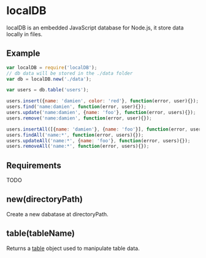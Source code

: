 localDB
======================

localDB is an embedded JavaScript database for Node.js, it store data locally in files.

## Example

```javascript
var localDB = require('localDB');
// db data will be stored in the ./data folder
var db = localDB.new('./data');

var users = db.table('users');

users.insert({name: 'damien', color: 'red'}, function(error, user){});
users.find('name:damien', function(error, user){});
users.update('name:damien', {name: 'foo'}, function(error, users){});
users.remove('name:damien', function(error, user){});

users.insertAll([{name: 'damien'}, {name: 'foo'}], function(error, users){});
users.findAll('name:*', function(error, users){});
users.updateAll('name:*', {name: 'foo'}, function(error, users){});
users.removeAll('name:*', function(error, users){});
```

## Requirements

TODO

## new(directoryPath)

Create a new dabatase at directoryPath.

## table(tableName)

Returns a [table](./DBTable) object used to manipulate table data.
